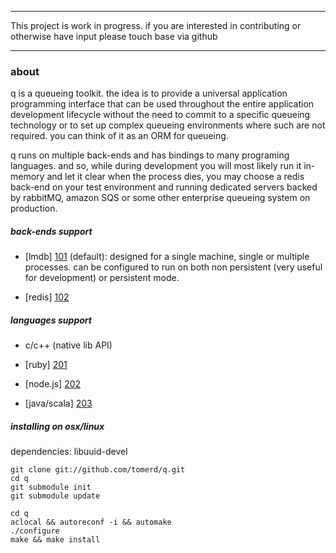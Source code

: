 ***************************************************************************************

This project is work in progress. if you are interested in contributing or otherwise have input
please touch base via github

***************************************************************************************

### about

q is a queueing toolkit. the idea is to provide a universal application programming interface that can be used throughout the entire
application development lifecycle without the need to commit to a specific queueing technology or to set up complex queueing environments 
where such are not required. you can think of it as an ORM for queueing. 

q runs on multiple back-ends and has bindings to many programing languages. and so, while during development you will most likely run it in-memory and let it clear when the process dies, you may choose a redis back-end on your test environment and running dedicated servers backed by rabbitMQ, amazon SQS or some other enterprise queueing system on production.

##### back-ends support
* [lmdb] [101] (default): designed for a single machine, single or multiple processes. can be configured to run on both non persistent (very useful for development) or persistent mode.
* [redis] [102]

  [101]: http://symas.com/mdb/        "lmdb"
  [102]: http://redis.io/             "redis"

##### languages support
* c/c++ (native lib API)
* [ruby] [201]
* [node.js] [202]
* [java/scala] [203]

  [201]: https://github.com/tomerd/q-ruby-binding        "ruby"
  [202]: https://github.com/tomerd/q-node-binding        "node.js"
  [203]: https://github.com/tomerd/q-java-binding        "java/scala"

##### installing on osx/linux
dependencies: libuuid-devel

	git clone git://github.com/tomerd/q.git
	cd q
	git submodule init
	git submodule update
	
	cd q
	aclocal && autoreconf -i && automake
	./configure
	make && make install

